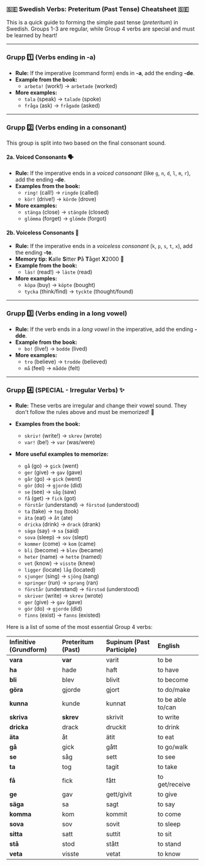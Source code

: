 ### 🇸🇪 Swedish Verbs: Preteritum (Past Tense) Cheatsheet 🇸🇪

This is a quick guide to forming the simple past tense (_preteritum_) in Swedish. Groups 1-3 are regular, while Group 4 verbs are special and must be learned by heart!

---

### **Grupp 1️⃣ (Verbs ending in -a)**

*   **Rule:** If the imperative (command form) ends in **-a**, add the ending **-de**.
*   **Example from the book:**
    *   `arbeta!` (work!) → `arbetade` (worked)
*   **More examples:**
    *   `tala` (speak) → `talade` (spoke)
    *   `fråga` (ask) → `frågade` (asked)

---

### **Grupp 2️⃣ (Verbs ending in a consonant)**

This group is split into two based on the final consonant sound.

#### **2a. Voiced Consonants 🗣️**
*   **Rule:** If the imperative ends in a _voiced consonant_ (like `g`, `n`, `d`, `l`, `m`, `r`), add the ending **-de**.
*   **Examples from the book:**
    *   `ring!` (call!) → `ringde` (called)
    *   `kör!` (drive!) → `körde` (drove)
*   **More examples:**
    *   `stänga` (close) → `stängde` (closed)
    *   `glömma` (forget) → `glömde` (forgot)

#### **2b. Voiceless Consonants 🤫**
*   **Rule:** If the imperative ends in a _voiceless consonant_ (`k`, `p`, `s`, `t`, `x`), add the ending **-te**.
*   **Memory tip:** **K**alle **S**itter **P**å **T**åget **X**2000 🚂
*   **Example from the book:**
    *   `läs!` (read!) → `läste` (read)
*   **More examples:**
    *   `köpa` (buy) → `köpte` (bought)
    *   `tycka` (think/find) → `tyckte` (thought/found)

---

### **Grupp 3️⃣ (Verbs ending in a long vowel)**

*   **Rule:** If the verb ends in a _long vowel_ in the imperative, add the ending **-dde**.
*   **Example from the book:**
    *   `bo!` (live!) → `bodde` (lived)
*   **More examples:**
    *   `tro` (believe) → `trodde` (believed)
    *   `må` (feel) → `mådde` (felt)

---

### **Grupp 4️⃣ (SPECIAL - Irregular Verbs) ✨**

*   **Rule:** These verbs are irregular and change their vowel sound. They don't follow the rules above and must be memorized! 🧠
*   **Examples from the book:**
    *   `skriv!` (write!) → `skrev` (wrote)
    *   `var!` (be!) → `var` (was/were)

*   **More useful examples to memorize:**
    *   `gå` (go) → `gick` (went)
    *   `ger` (give) → `gav` (gave)
    *   `går` (go) → `gick` (went)
    *   `gör` (do) → `gjorde` (did)
    *   `se` (see) → `såg` (saw)
    *   `få` (get) → `fick` (got)
    *   `förstår` (understand) → `förstod` (understood)
    *   `ta` (take) → `tog` (took)
    *   `äta` (eat) → `åt` (ate)
    *   `dricka` (drink) → `drack` (drank)
    *   `säga` (say) → `sa` (said)
    *   `sova` (sleep) → `sov` (slept)
    *   `kommer` (come) → `kom` (came)
    *   `bli` (become) → `blev` (became)
    *   `heter` (name) → `hette` (named)
    *   `vet` (know) → `visste` (knew)
    *   `ligger` (locate)  `låg` (located)
    *   `sjunger` (sing) → `sjöng` (sang)
    *   `springer` (run) → `sprang` (ran)
    *   `förstår` (understand) → `förstod` (understood)
    *   `skriver` (write) → `skrev` (wrote)
    *   `ger` (give) → `gav` (gave)
    *   `gör` (do) → `gjorde` (did)
    *   `finns` (exist) → `fanns` (existed)







Here is a list of some of the most essential Group 4 verbs:

| Infinitive (Grundform) | Preteritum (Past) | Supinum (Past Participle) | English |
| :--- | :--- | :--- | :--- |
| **vara** | **var** | varit | to be |
| **ha** | hade | haft | to have |
| **bli** | blev | blivit | to become |
| **göra** | gjorde | gjort | to do/make |
| **kunna** | kunde | kunnat | to be able to/can |
| **skriva** | **skrev** | skrivit | to write |
| **dricka** | drack | druckit | to drink |
| **äta** | åt | ätit | to eat |
| **gå** | gick | gått | to go/walk |
| **se** | såg | sett | to see |
| **ta** | tog | tagit | to take |
| **få** | fick | fått | to get/receive |
| **ge** | gav | gett/givit | to give |
| **säga** | sa | sagt | to say |
| **komma** | kom | kommit | to come |
| **sova** | sov | sovit | to sleep |
| **sitta** | satt | suttit | to sit |
| **stå** | stod | stått | to stand |
| **veta** | visste | vetat | to know |
